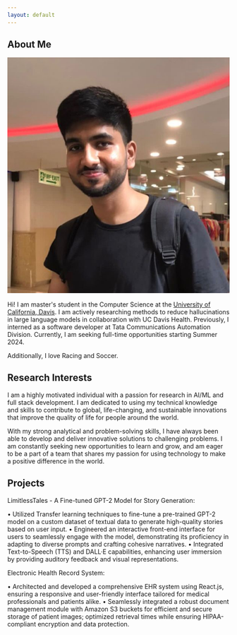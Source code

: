 ```yaml
---
layout: default
---
```


## About Me

<img class="profile-picture" src="website_image.jpg">

Hi! I am master's student in the Computer Science at the [University of California, Davis](https://www.ucdavis.edu). I am actively researching methods to reduce hallucinations in large language models in collaboration with UC Davis Health. Previously, I interned as a software developer at Tata Communications Automation Division. Currently, I am seeking full-time opportunities starting Summer 2024.

Additionally, I love Racing and Soccer.

## Research Interests

I am a highly motivated individual with a passion for research in AI/ML and full stack development. I am dedicated to using my technical knowledge and skills to contribute to global, life-changing, and sustainable innovations that improve the quality of life for people around the world.

With my strong analytical and problem-solving skills, I have always been able to develop and deliver innovative solutions to challenging problems. I am constantly seeking new opportunities to learn and grow, and am eager to be a part of a team that shares my passion for using technology to make a positive difference in the world.

## Projects

LimitlessTales - A Fine-tuned GPT-2 Model for Story Generation:

• Utilized Transfer learning techniques to fine-tune a pre-trained GPT-2 model on a custom dataset of textual data to generate high-quality stories based on user input.
• Engineered an interactive front-end interface for users to seamlessly engage with the model, demonstrating its proficiency in adapting to diverse prompts and crafting cohesive narratives.
• Integrated Text-to-Speech (TTS) and DALL·E capabilities, enhancing user immersion by providing auditory feedback and visual representations.

Electronic Health Record System:

• Architected and developed a comprehensive EHR system using React.js, ensuring a responsive and user-friendly interface tailored for medical professionals and patients alike.
• Seamlessly integrated a robust document management module with Amazon S3 buckets for efficient and secure storage of patient images; optimized retrieval times while ensuring HIPAA-compliant encryption and data protection.

